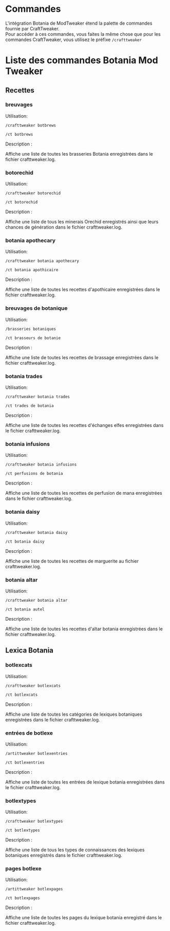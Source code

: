 # Commandes

L'intégration Botania de ModTweaker étend la palette de commandes fournie par CraftTweaker.  
Pour accéder à ces commandes, vous faites la même chose que pour les commandes CraftTweaker, vous utilisez le préfixe `/crafttweaker`

# Liste des commandes Botania Mod Tweaker

## Recettes

### breuvages

Utilisation:

`/crafttweaker botbrews`

`/ct botbrews`

Description :

Affiche une liste de toutes les brasseries Botania enregistrées dans le fichier crafttweaker.log.

### botorechid

Utilisation:

`/crafttweaker botorechid`

`/ct botorechid`

Description :

Affiche une liste de tous les minerais Orechid enregistrés ainsi que leurs chances de génération dans le fichier crafttweaker.log.

### botania apothecary

Utilisation:

`/crafttweaker botania apothecary`

`/ct botania apothicaire`

Description :

Affiche une liste de toutes les recettes d'apothicaire enregistrées dans le fichier crafttweaker.log.

### breuvages de botanique

Utilisation:

`/brasseries botaniques`

`/ct brasseurs de botanie`

Description :

Affiche une liste de toutes les recettes de brassage enregistrées dans le fichier crafttweaker.log.

### botania trades

Utilisation:

`/crafttweaker botania trades`

`/ct trades de botania`

Description :

Affiche une liste de toutes les recettes d'échanges elfes enregistrées dans le fichier crafttweaker.log.

### botania infusions

Utilisation:

`/crafttweaker botania infusions`

`/ct perfusions de botania`

Description :

Affiche une liste de toutes les recettes de perfusion de mana enregistrées dans le fichier crafttweaker.log.

### botania daisy

Utilisation:

`/crafttweaker botania daisy`

`/ct botania daisy`

Description :

Affiche une liste de toutes les recettes de marguerite au fichier crafttweaker.log.

### botania altar

Utilisation:

`/crafttweaker botania altar`

`/ct botania autel`

Description :

Affiche une liste de toutes les recettes d'altar botania enregistrées dans le fichier crafttweaker.log.

## Lexica Botania

### botlexcats

Utilisation:

`/crafttweaker botlexcats`

`/ct botlexcats`

Description :

Affiche une liste de toutes les catégories de lexiques botaniques enregistrées dans le fichier crafttweaker.log.

### entrées de botlexe

Utilisation:

`/artittweaker botlexentries`

`/ct botlexentries`

Description :

Affiche une liste de toutes les entrées de lexique botania enregistrées dans le fichier crafttweaker.log.

### botlextypes

Utilisation:

`/crafttweaker botlextypes`

`/ct botlextypes`

Description :

Affiche une liste de tous les types de connaissances des lexiques botaniques enregistrés dans le fichier crafttweaker.log.

### pages botlexe

Utilisation:

`/artittweaker botlexpages`

`/ct botlexpages`

Description :

Affiche une liste de toutes les pages du lexique botania enregistré dans le fichier crafttweaker.log.